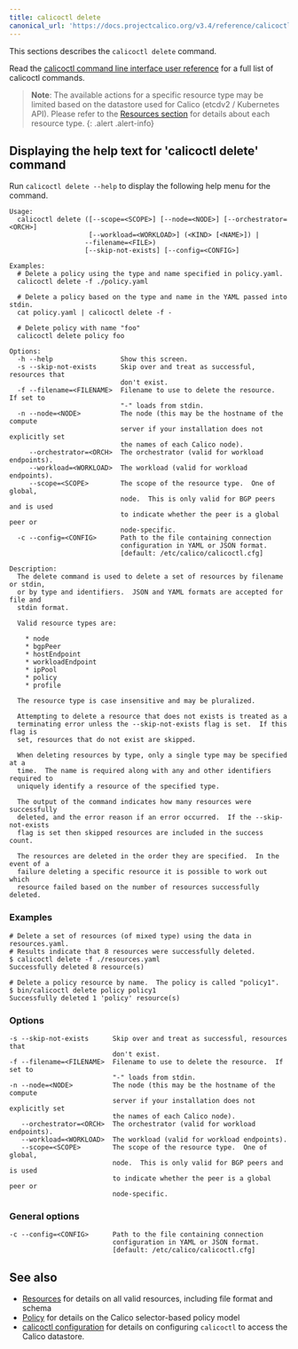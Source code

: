 ```yaml
---
title: calicoctl delete
canonical_url: 'https://docs.projectcalico.org/v3.4/reference/calicoctl/commands/delete'
---
```


This sections describes the `calicoctl delete` command.

Read the [calicoctl command line interface user reference]({{site.baseurl}}/{{page.version}}/reference/calicoctl/) 
for a full list of calicoctl commands.

> **Note**: The available actions for a specific resource type may be 
> limited based on the datastore used for Calico (etcdv2 / Kubernetes API). 
> Please refer to the 
> [Resources section]({{site.baseurl}}/{{page.version}}/reference/calicoctl/resources/)
> for details about each resource type.
{: .alert .alert-info}


## Displaying the help text for 'calicoctl delete' command

Run `calicoctl delete --help` to display the following help menu for the 
command.

```
Usage:
  calicoctl delete ([--scope=<SCOPE>] [--node=<NODE>] [--orchestrator=<ORCH>]
                    [--workload=<WORKLOAD>] (<KIND> [<NAME>]) |
                   --filename=<FILE>)
                   [--skip-not-exists] [--config=<CONFIG>]

Examples:
  # Delete a policy using the type and name specified in policy.yaml.
  calicoctl delete -f ./policy.yaml

  # Delete a policy based on the type and name in the YAML passed into stdin.
  cat policy.yaml | calicoctl delete -f -

  # Delete policy with name "foo"
  calicoctl delete policy foo

Options:
  -h --help                 Show this screen.
  -s --skip-not-exists      Skip over and treat as successful, resources that
                            don't exist.
  -f --filename=<FILENAME>  Filename to use to delete the resource.  If set to
                            "-" loads from stdin.
  -n --node=<NODE>          The node (this may be the hostname of the compute
                            server if your installation does not explicitly set
                            the names of each Calico node).
     --orchestrator=<ORCH>  The orchestrator (valid for workload endpoints).
     --workload=<WORKLOAD>  The workload (valid for workload endpoints).
     --scope=<SCOPE>        The scope of the resource type.  One of global,
                            node.  This is only valid for BGP peers and is used
                            to indicate whether the peer is a global peer or
                            node-specific.
  -c --config=<CONFIG>      Path to the file containing connection
                            configuration in YAML or JSON format.
                            [default: /etc/calico/calicoctl.cfg]

Description:
  The delete command is used to delete a set of resources by filename or stdin,
  or by type and identifiers.  JSON and YAML formats are accepted for file and
  stdin format.

  Valid resource types are:

    * node
    * bgpPeer
    * hostEndpoint
    * workloadEndpoint
    * ipPool
    * policy
    * profile

  The resource type is case insensitive and may be pluralized.

  Attempting to delete a resource that does not exists is treated as a
  terminating error unless the --skip-not-exists flag is set.  If this flag is
  set, resources that do not exist are skipped.

  When deleting resources by type, only a single type may be specified at a
  time.  The name is required along with any and other identifiers required to
  uniquely identify a resource of the specified type.

  The output of the command indicates how many resources were successfully
  deleted, and the error reason if an error occurred.  If the --skip-not-exists
  flag is set then skipped resources are included in the success count.

  The resources are deleted in the order they are specified.  In the event of a
  failure deleting a specific resource it is possible to work out which
  resource failed based on the number of resources successfully deleted.
```

### Examples

```
# Delete a set of resources (of mixed type) using the data in resources.yaml.
# Results indicate that 8 resources were successfully deleted.
$ calicoctl delete -f ./resources.yaml
Successfully deleted 8 resource(s)

# Delete a policy resource by name.  The policy is called "policy1".
$ bin/calicoctl delete policy policy1
Successfully deleted 1 'policy' resource(s)
```

### Options

```
-s --skip-not-exists      Skip over and treat as successful, resources that
                          don't exist.
-f --filename=<FILENAME>  Filename to use to delete the resource.  If set to
                          "-" loads from stdin.
-n --node=<NODE>          The node (this may be the hostname of the compute
                          server if your installation does not explicitly set
                          the names of each Calico node).
   --orchestrator=<ORCH>  The orchestrator (valid for workload endpoints).
   --workload=<WORKLOAD>  The workload (valid for workload endpoints).
   --scope=<SCOPE>        The scope of the resource type.  One of global,
                          node.  This is only valid for BGP peers and is used
                          to indicate whether the peer is a global peer or
                          node-specific.
```

### General options

```
-c --config=<CONFIG>      Path to the file containing connection
                          configuration in YAML or JSON format.
                          [default: /etc/calico/calicoctl.cfg]
```

## See also

-  [Resources]({{site.baseurl}}/{{page.version}}/reference/calicoctl/resources/) for details on all valid resources, including file format
   and schema
-  [Policy]({{site.baseurl}}/{{page.version}}/reference/calicoctl/resources/policy) for details on the Calico selector-based policy model
-  [calicoctl configuration]({{site.baseurl}}/{{page.version}}/reference/calicoctl/setup) for details on configuring `calicoctl` to access
   the Calico datastore.
